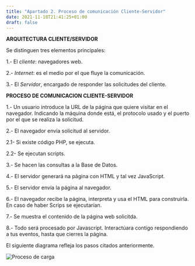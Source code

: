 ```yaml
---
title: "Apartado 2. Proceso de comunicación Cliente-Servidor"
date: 2021-11-18T21:41:25+01:00
draft: false
---
```


**ARQUITECTURA CLIENTE/SERVIDOR**

Se distinguen tres elementos principales:

1.- El _cliente_: navegadores web.

2.- _Internet_: es el medio por el que fluye la comunicación.

3.- El _Servidor_, encargado de responder las solicitudes del cliente.

**PROCESO DE COMUNICACION CLIENTE-SERVIDOR**

1.-  Un usuario introduce la URL  de la página que quiere visitar en el navegador. Indicando la máquina donde está, el protocolo usado y el puerto por el que se realiza la solicitud.

2.-  El navegador envía solicitud al servidor.

2.1- Si existe código PHP, se ejecuta.
    
2.2- Se ejecutan scripts.
    
3.-  Se hacen las consultas a la Base de Datos.

4.-  El servidor generará na página con HTML y tal vez JavaScript.

5.-  El servidor envía la página al navegador.

6.-  El navegador recibe la página, interpreta y usa el HTML para construirla. En caso de haber Scrips se ejecutarían.

7.-  Se muestra el contenido de la página web solicitda.

8.-  Todo será procesado por Javascript. Interactúara contigo respondiendo a tus eventos, hasta que cierres la página.

El siguiente diagrama refleja los pasos citados anteriormente.


![Proceso de carga](/images/proceso_carga_web.png)



